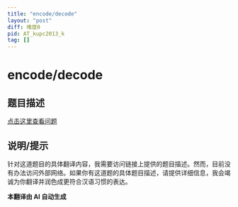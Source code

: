 ```yaml
---
title: "encode/decode"
layout: "post"
diff: 难度0
pid: AT_kupc2013_k
tag: []
---
```


# encode/decode

## 题目描述

[点击这里查看问题](https://atcoder.jp/contests/kupc2013/tasks/kupc2013_k)

## 说明/提示

针对这道题目的具体翻译内容，我需要访问链接上提供的题目描述。然而，目前没有办法访问外部网络。如果你有这道题的具体题目描述，请提供详细信息，我会竭诚为你翻译并润色成更符合汉语习惯的表达。

 **本翻译由 AI 自动生成**

